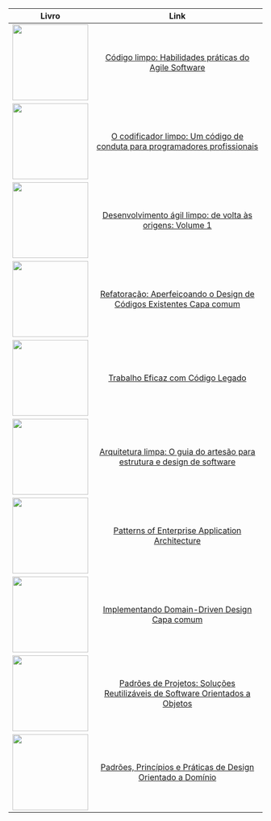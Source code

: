 | Livro | Link |
|:---:|:---:|
|<a href="https://amzn.to/3KGYYoB" ><img src="https://images-na.ssl-images-amazon.com/images/I/41aHzYSXZkL._SX380_BO1,204,203,200_.jpg" border="0" height="150"/></a>|[Código limpo: Habilidades práticas do Agile Software ](https://amzn.to/3KGYYoB) | 
|<a href="https://amzn.to/3Rw2JiT" ><img src="https://images-na.ssl-images-amazon.com/images/I/41MtioCZaEL._SX359_BO1,204,203,200_.jpg" border="0" height="150"/>|[O codificador limpo: Um código de conduta para programadores profissionais](https://amzn.to/3Rw2JiT)|
|<a href="https://amzn.to/3TCW6NE" ><img src="https://images-na.ssl-images-amazon.com/images/I/41092NmnMkL._SX355_BO1,204,203,200_.jpg" border="0" height="150"/></a> |[Desenvolvimento ágil limpo: de volta às origens: Volume 1](https://amzn.to/3TCW6NE)|
|<a href="https://amzn.to/3TCW6NE" ><img src="https://m.media-amazon.com/images/I/4125lRe2M9L._SX347_BO1,204,203,200_.jpg" border="0" height="150"/></a>|[Refatoração: Aperfeiçoando o Design de Códigos Existentes Capa comum](https://a.co/d/b5ToohP)|
|<a href="https://a.co/d/cKG8hJc" ><img src="https://m.media-amazon.com/images/I/51KHSpNSITL.jpg" border="0" height="150"/></a>|[Trabalho Eficaz com Código Legado](https://a.co/d/cKG8hJc)|
|<a href="https://a.co/d/2Q50LUw" ><img src="https://m.media-amazon.com/images/I/41T8NdKFqEL._SX352_BO1,204,203,200_.jpg" border="0" height="150"/></a>|[Arquitetura limpa: O guia do artesão para estrutura e design de software](https://a.co/d/2Q50LUw)|
|<a href="https://a.co/d/4JqJmZm" ><img src="https://m.media-amazon.com/images/I/51X+r+OdV3L.jpg" border="0" height="150"/></a>|[Patterns of Enterprise Application Architecture](https://a.co/d/4JqJmZm)|
|<a href="https://a.co/d/0w1bEjJ" ><img src="https://m.media-amazon.com/images/I/518mHAD6ZKL._SX323_BO1,204,203,200_.jpg" border="0" height="150"/></a>|[Implementando Domain-Driven Design Capa comum](https://a.co/d/0w1bEjJ)|
|<a href="https://a.co/d/eGsPlHc" ><img src="https://m.media-amazon.com/images/I/51bO3rI8hEL._SX348_BO1,204,203,200_.jpg" border="0" height="150"/></a>|[Padrões de Projetos: Soluções Reutilizáveis de Software Orientados a Objetos](https://a.co/d/eGsPlHc)|
|<a href="https://a.co/d/3YYHHb2" ><img src="https://m.media-amazon.com/images/I/51IJ3hrEWQL._SX404_BO1,204,203,200_.jpg" border="0" height="150"/></a>|[Padrões, Princípios e Práticas de Design Orientado a Domínio](https://a.co/d/3YYHHb2)|
